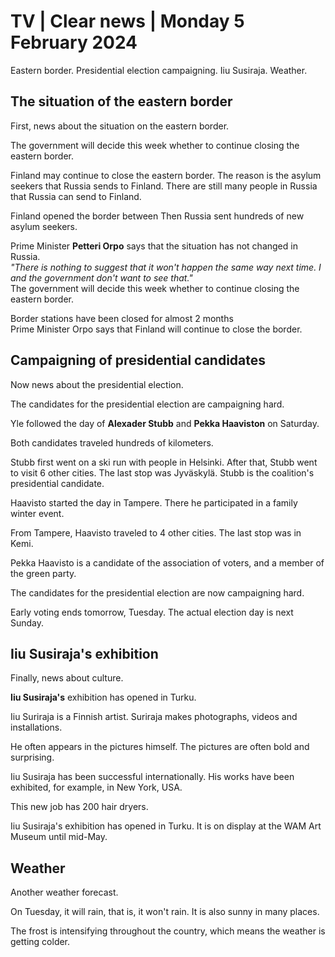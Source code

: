# TV \| Clear news \| Monday 5 February 2024

Eastern border. Presidential election campaigning. Iiu Susiraja. Weather.

## The situation of the eastern border

First, news about the situation on the eastern border.

The government will decide this week whether to continue closing the eastern border.

Finland may continue to close the eastern border. The reason is the asylum seekers that Russia sends to Finland. There are still many people in Russia that Russia can send to Finland.

Finland opened the border between Then Russia sent hundreds of new asylum seekers.

Prime Minister **Petteri Orpo** says that the situation has not changed in Russia.\
*"There is nothing to suggest that it won't happen the same way next time. I and the government don't want to see that."*\
The government will decide this week whether to continue closing the eastern border.

Border stations have been closed for almost 2 months\
Prime Minister Orpo says that Finland will continue to close the border.

## Campaigning of presidential candidates

Now news about the presidential election.

The candidates for the presidential election are campaigning hard.

Yle followed the day of **Alexader Stubb** and **Pekka Haaviston** on Saturday.

Both candidates traveled hundreds of kilometers.

Stubb first went on a ski run with people in Helsinki. After that, Stubb went to visit 6 other cities. The last stop was Jyväskylä. Stubb is the coalition's presidential candidate.

Haavisto started the day in Tampere. There he participated in a family winter event.

From Tampere, Haavisto traveled to 4 other cities. The last stop was in Kemi.

Pekka Haavisto is a candidate of the association of voters, and a member of the green party.

The candidates for the presidential election are now campaigning hard.

Early voting ends tomorrow, Tuesday. The actual election day is next Sunday.

## Iiu Susiraja's exhibition

Finally, news about culture.

**Iiu Susiraja's** exhibition has opened in Turku.

Iiu Suriraja is a Finnish artist. Suriraja makes photographs, videos and installations.

He often appears in the pictures himself. The pictures are often bold and surprising.

Iiu Susiraja has been successful internationally. His works have been exhibited, for example, in New York, USA.

This new job has 200 hair dryers.

Iiu Susiraja's exhibition has opened in Turku. It is on display at the WAM Art Museum until mid-May.

## Weather

Another weather forecast.

On Tuesday, it will rain, that is, it won't rain. It is also sunny in many places.

The frost is intensifying throughout the country, which means the weather is getting colder.
